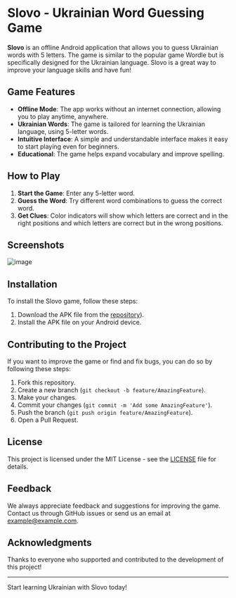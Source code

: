 # Slovo - Ukrainian Word Guessing Game

**Slovo** is an offline Android application that allows you to guess Ukrainian words with 5 letters. The game is similar to the popular game Wordle but is specifically designed for the Ukrainian language. Slovo is a great way to improve your language skills and have fun!

## Game Features

- **Offline Mode**: The app works without an internet connection, allowing you to play anytime, anywhere.
- **Ukrainian Words**: The game is tailored for learning the Ukrainian language, using 5-letter words.
- **Intuitive Interface**: A simple and understandable interface makes it easy to start playing even for beginners.
- **Educational**: The game helps expand vocabulary and improve spelling.

## How to Play

1. **Start the Game**: Enter any 5-letter word.
2. **Guess the Word**: Try different word combinations to guess the correct word.
3. **Get Clues**: Color indicators will show which letters are correct and in the right positions and which letters are correct but in the wrong positions.

## Screenshots


![image](https://github.com/maestrovsmaster/Slovo/assets/23098862/40a3178f-6ef1-4e0f-833d-5b0f184d495d)


## Installation

To install the Slovo game, follow these steps:

1. Download the APK file from the [repository](https://github.com/maestrovsmaster/Slovo/releases/tag/1.3.1)).
2. Install the APK file on your Android device.

## Contributing to the Project

If you want to improve the game or find and fix bugs, you can do so by following these steps:

1. Fork this repository.
2. Create a new branch (`git checkout -b feature/AmazingFeature`).
3. Make your changes.
4. Commit your changes (`git commit -m 'Add some AmazingFeature'`).
5. Push the branch (`git push origin feature/AmazingFeature`).
6. Open a Pull Request.

## License

This project is licensed under the MIT License - see the [LICENSE](LICENSE) file for details.

## Feedback

We always appreciate feedback and suggestions for improving the game. Contact us through GitHub issues or send us an email at example@example.com.

## Acknowledgments

Thanks to everyone who supported and contributed to the development of this project!

---

Start learning Ukrainian with Slovo today!
